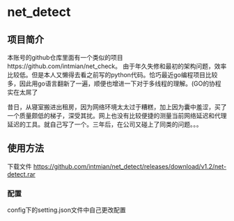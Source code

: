 # net_detect

## 项目简介

本账号的github仓库里面有一个类似的项目https://github.com/intmian/net_check。
由于年久失修和最初的架构问题，效率比较低。但是本人又懒得去看之前写的python代码。恰巧最近go编程项目比较多，因此用go语言翻新了一遍，顺便也增进一下对于多线程的理解。(GO的协程实在太屌了

昔日，从寝室搬进出租房，因为网络环境太太过于糟糕，加上因为囊中羞涩，买了一个质量颇低的梯子，深受其扰。网上也没有比较便捷的测量当前网络延迟和代理延迟的工具。就自己写了一个。三年后，在公司又碰上了同类的问题。。。

## 使用方法

下载文件
https://github.com/intmian/net_detect/releases/download/v1.2/net-detect.rar

### 配置

config下的setting.json文件中自己更改配置
